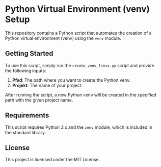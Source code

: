 # Python Virtual Environment (venv) Setup

This repository contains a Python script that automates the creation of a Python virtual environment (venv) using the `venv` module.

## Getting Started

To use this script, simply run the `create_venv_linux.py` script and provide the following inputs:

1. **Pfad**: The path where you want to create the Python venv.
2. **Projekt**: The name of your project.

After running the script, a new Python venv will be created in the specified path with the given project name.

## Requirements

This script requires Python 3.x and the `venv` module, which is included in the standard library.

## License

This project is licensed under the MIT License.